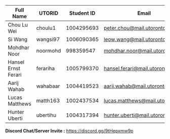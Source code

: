| Full Name | UTORID | Student ID | Email | Best Way to Contact | Discord Username |
|-----------|--------|------------|-------|---------------------|------------------|
| Chou Lu Wei  |  choulu1   |  1004295693  |    peter.chou@mail.utoronto.ca   | email |   Peter#3588   |
| Si Wang  |  wangsi97   |  1006090365  |    leow.wang@mail.utoronto.ca   | discord DM |   Asi4n#5622  |
| Mohdhar Noor  |  noormohd   |  998359547  |    mohdhar.noor@mail.utoronto.ca   | discord |  Mohdhar#7209  |
| Hansel Ernst Ferari  |  ferariha   |  1005799370  |    hansel.ferari@mail.utoronto.ca   | email |   hanselernst#7766   |
| Aarij Wahab  |  wahabaar  |  1004419523  |    aarij.wahab@mail.utoronto.ca   | email |   Caynze#3294  |
| Lucas Matthews  |  matth163   |  1002437534  |    lucas.matthews@mail.utoronto.ca   | discord |   iamsacul#0389   |
| Hunter Uberti |  ubertihu   |  1004317394  |    hunter.uberti@mail.utoronto.ca   | email/discord |   uberti83#6006   |

**Discord Chat/Server Invite :** https://discord.gg/9tHepxmw9p

